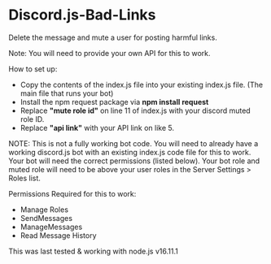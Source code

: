 # Discord.js-Bad-Links
Delete the message and mute a user for posting harmful links.

Note: You will need to provide your own API for this to work.

How to set up:
- Copy the contents of the index.js file into your existing index.js file. (The main file that runs your bot)
- Install the npm request package via **npm install request**
- Replace **"mute role id"** on line 11 of index.js with your discord muted role ID.
- Replace **"api link"** with your API link on like 5.


NOTE: This is not a fully working bot code. You will need to already have a working discord.js bot with an existing index.js code file for this to work.
      Your bot will need the correct permissions (listed below). Your bot role and muted role will need to be above your user roles in the Server Settings > Roles list.


Permissions Required for this to work:
- Manage Roles
- SendMessages 
- ManageMessages
- Read Message History



This was last tested & working with node.js v16.11.1
